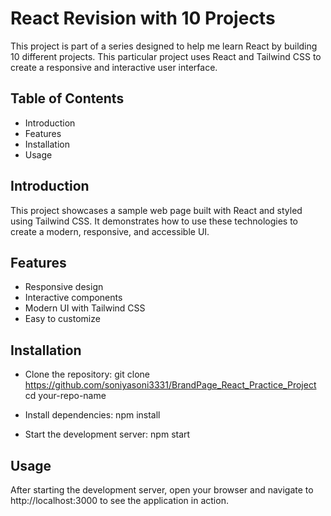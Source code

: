# React Revision with 10 Projects
This project is part of a series designed to help me learn React by building 10 different projects. This particular project uses React and Tailwind CSS to create a responsive and interactive user interface.

## Table of Contents
- Introduction
- Features
- Installation
- Usage

## Introduction
This project showcases a sample web page built with React and styled using Tailwind CSS. It demonstrates how to use these technologies to create a modern, responsive, and accessible UI.

## Features
- Responsive design
- Interactive components
- Modern UI with Tailwind CSS
- Easy to customize

## Installation
- Clone the repository: git clone https://github.com/soniyasoni3331/BrandPage_React_Practice_Project
cd your-repo-name
- Install dependencies: npm install

- Start the development server: npm start

## Usage
After starting the development server, open your browser and navigate to http://localhost:3000 to see the application in action.


